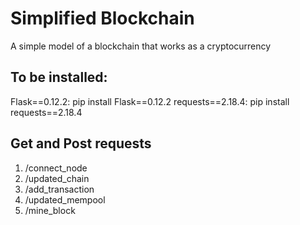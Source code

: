 # Simplified Blockchain
A simple model of a blockchain that works as a cryptocurrency

## To be installed:
 Flask==0.12.2: pip install Flask==0.12.2
 requests==2.18.4: pip install requests==2.18.4

## Get and Post requests
1. /connect_node
2. /updated_chain
3. /add_transaction
4. /updated_mempool
5. /mine_block
